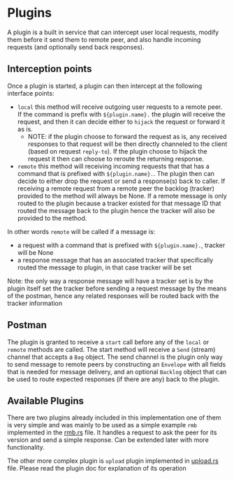 # Plugins

A plugin is a built in service that can intercept user local requests, modify them before it send them to remote peer, and
also handle incoming requests (and optionally send back responses).

## Interception points

Once a plugin is started, a plugin can then intercept at the following interface points:

- `local` this method will receive outgoing user requests to a remote peer. If the command is prefix with `${plugin.name}.`
the plugin will receive the request, and then it can decide either to `hijack` the request or forward it as is.
  - NOTE: if the plugin choose to forward the request as is, any received responses to that request will be then directly
    channeled to the client (based on request `reply-to`). If the plugin choose to hijack the request it then can choose
    to reroute the returning response.
- `remote` this method will receiving incoming requests that that has a command that is prefixed with `${plugin.name}.`. The plugin
then can decide to either drop the request or send a response(s) back to caller. If receiving a remote request from a remote peer
the backlog (tracker) provided to the method will always be None.
If a remote message is only routed to the plugin because a tracker existed for that message ID that routed the message back to the plugin
hence the tracker will also be provided to the method.

In other words `remote` will be called if a message is:

- a request with a command that is prefixed with `${plugin.name}.`, tracker will be None
- a response message that has an associated tracker that specifically routed the message to plugin, in that case tracker will be set

Note: the only way a response message will have a tracker set is by the plugin itself set the tracker before sending a request message by the means of the postman, hence any related responses will be routed back with the tracker information

## Postman

The plugin is granted to receive a `start` call before any of the `local` or `remote` methods are called. The start method will
receive a `Send` (stream) channel that accepts a `Bag` object. The send channel is the plugin only way to send message to remote peers
by constructing an `Envelope` with all fields that is needed for message delivery, and an optional `Backlog` object that can be used
to route expected responses (if there are any) back to the plugin.

## Available Plugins

There are two plugins already included in this implementation one of them is very simple and was mainly to be used as a simple example `rmb` implemented in the [rmb.rs](rmb.rs) file. It handles a request to ask the peer for its version and send a simple response. Can be extended later with more functionality.

The other more complex plugin is `upload` plugin implemented in [upload.rs](upload.rs) file. Please read the plugin doc for explanation of its operation
